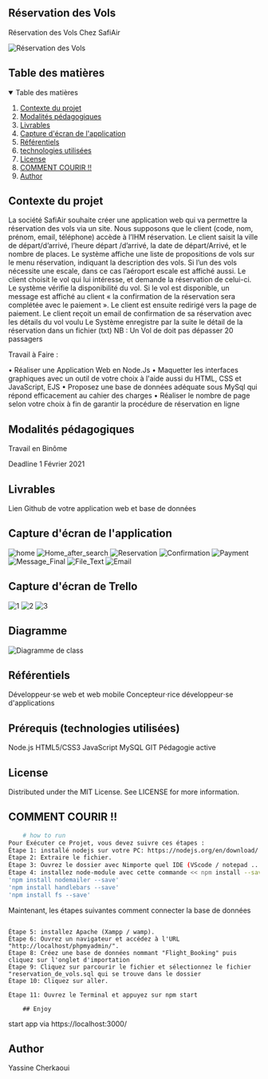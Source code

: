 ## Réservation des Vols

Réservation des Vols Chez SafiAir

![Réservation des Vols](https://economictimes.indiatimes.com/thumb/msid-75181333,width-1600,height-900,resizemode-4/industry/transportation/airlines-/-aviation/those-who-booked-flight-tickets-during-mar-25-apr-14-for-travel-till-may-3-can-get-refunds-govt.jpg)

## Table des matières

<!-- TABLE OF CONTENTS -->
<details open="open">
  <summary>Table des matières</summary>
  <ol>
    <li>
      <a href="#Contexte-du-projet">Contexte du projet</a>
    </li>
    <li>
      <a href="#Modalités-pédagogiques">Modalités pédagogiques</a>
    </li>
    <li><a href="#Livrables">Livrables</a></li>
    <li><a href="#Capture-d'écran-de-l'application">Capture d'écran de l'application</a></li>
    <li><a href="#Référentiels">Référentiels</a></li>
    <li><a href="#technologies-utilisées">technologies utilisées</a></li>
    <li><a href="#license">License</a></li>
    <li><a href="#COMMENT-COURIR">COMMENT COURIR !!</a></li>
    <li><a href="#Author">Author</a></li>
  </ol>
</details>

## Contexte du projet

La société SafiAir souhaite créer une application web qui va permettre la réservation des vols via un site. Nous supposons que le client (code, nom, prénom, email, téléphone) accède à l’IHM réservation. Le client saisit la ville de départ/d’arrivé, l’heure départ /d’arrivé, la date de départ/Arrivé, et le nombre de places. Le système affiche une liste de propositions de vols sur le menu réservation, indiquant la description des vols. Si l’un des vols nécessite une escale, dans ce cas l’aéroport escale est affiché aussi. Le client choisit le vol qui lui intéresse, et demande la réservation de celui-ci. Le système vérifie la disponibilité du vol. Si le vol est disponible, un message est affiché au client « la confirmation de la réservation sera complétée avec le paiement ». Le client est ensuite redirigé vers la page de paiement. Le client reçoit un email de confirmation de sa réservation avec les détails du vol voulu Le Système enregistre par la suite le détail de la réservation dans un fichier (txt)
NB : Un Vol de doit pas dépasser 20 passagers

Travail à Faire :

• Réaliser une Application Web en Node.Js • Maquetter les interfaces graphiques avec un outil de votre choix à l'aide aussi du HTML, CSS et JavaScript, EJS • Proposez une base de données adéquate sous MySql qui répond efficacement au cahier des charges • Réaliser le nombre de page selon votre choix à fin de garantir la procédure de réservation en ligne

## Modalités pédagogiques

Travail en Binôme

Deadline 1 Février 2021

## Livrables

Lien Github de votre application web et base de données

## Capture d'écran de l'application

![home](https://github.com/YassineCherkaoui/NodeJs_Reservation_des_Vols/blob/main/Output/Home.png)
![Home_after_search](https://github.com/YassineCherkaoui/NodeJs_Reservation_des_Vols/blob/main/Output/Home_after_search.png)
![Reservation](https://github.com/YassineCherkaoui/NodeJs_Reservation_des_Vols/blob/main/Output/Reservation.png)
![Confirmation](https://github.com/YassineCherkaoui/NodeJs_Reservation_des_Vols/blob/main/Output/Confirmation.png)
![Payment](https://github.com/YassineCherkaoui/NodeJs_Reservation_des_Vols/blob/main/Output/Payment.png)
![Message_Final](https://github.com/YassineCherkaoui/NodeJs_Reservation_des_Vols/blob/main/Output/Message_Final.png)
![File_Text](https://github.com/YassineCherkaoui/NodeJs_Reservation_des_Vols/blob/main/Output/File_Text.PNG)
![Email](https://github.com/YassineCherkaoui/NodeJs_Reservation_des_Vols/blob/main/Output/Email.PNG)

## Capture d'écran de Trello

![1](https://github.com/YassineCherkaoui/NodeJs_Reservation_des_Vols/blob/main/Trello/soci%C3%A9t%C3%A9_SafiAir%20_%20Trello-1.jpg)
![2](https://github.com/YassineCherkaoui/NodeJs_Reservation_des_Vols/blob/main/Trello/soci%C3%A9t%C3%A9_SafiAir%20_%20Trello-2.jpg)
![3](https://github.com/YassineCherkaoui/NodeJs_Reservation_des_Vols/blob/main/Trello/soci%C3%A9t%C3%A9_SafiAir%20_%20Trello-3.jpg)

## Diagramme
![Diagramme de class](https://github.com/YassineCherkaoui/NodeJs_Reservation_des_Vols/blob/main/Trello/soci%C3%A9t%C3%A9_SafiAir%20_%20Trello-3.jpg)
## Référentiels 

Développeur⋅se web et web mobile
Concepteur⋅rice développeur⋅se d'applications

## Prérequis (technologies utilisées)

Node.js
HTML5/CSS3
JavaScript
MySQL
GIT
Pédagogie active

## License

Distributed under the MIT License. See LICENSE for more information.

## COMMENT COURIR !!

```bash
    # how to run
Pour Exécuter ce Projet, vous devez suivre ces étapes :
Étape 1: installé nodejs sur votre PC: https://nodejs.org/en/download/ .
Étape 2: Extraire le fichier.
Étape 3: Ouvrez le dossier avec Nimporte quel IDE (VScode / notepad .....)
Étape 4: installez node-module avec cette commande << npm install --save >>.
'npm install nodemailer --save'
'npm install handlebars --save'
'npm install fs --save'
```

Maintenant, les étapes suivantes comment connecter la base de données

```

Étape 5: installez Apache (Xampp / wamp).
Étape 6: Ouvrez un navigateur et accédez à l'URL "http://localhost/phpmyadmin/".
Étape 8: Créez une base de données nommant "Flight_Booking" puis cliquez sur l'onglet d'importation
Étape 9: Cliquez sur parcourir le fichier et sélectionnez le fichier "reservation_de_vols.sql qui se trouve dans le dossier
Étape 10: Cliquez sur aller.

```

```
Étape 11: Ouvrez le Terminal et appuyez sur npm start

    ## Enjoy

```

start app via https://localhost:3000/

## Author

Yassine Cherkaoui
